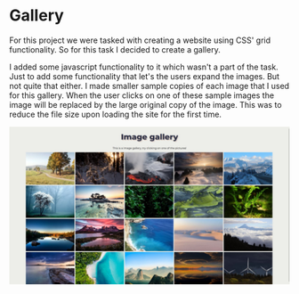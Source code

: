 # Gallery

For this project we were tasked with creating a website using CSS' grid functionality. So for this task I decided to create a gallery.

I added some javascript functionality to it which wasn't a part of the task. Just to add some functionality that let's the users expand the images. But not quite that either. I made smaller sample copies of each image that I used for this gallery. When the user clicks on one of these sample images the image will be replaced by the large original copy of the image. This was to reduce the file size upon loading the site for the first time.

![Image showing the landing page for this project. It's a gallery of various images.](page_preview.jpg)